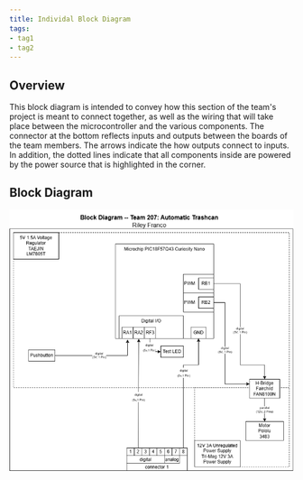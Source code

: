 ```yaml
---
title: Individal Block Diagram
tags:
- tag1
- tag2
---
```


## Overview
This block diagram is intended to convey how this section of the team's project is meant to connect together, as well as the wiring that will take place between the microcontroller and the various components. The connector at the bottom reflects inputs and outputs between the boards of the team members. The arrows indicate the how outputs connect to inputs. In addition, the dotted lines indicate that all components inside are powered by the power source that is highlighted in the corner.


## Block Diagram 
![Riley Franco Block Diagram](https://github.com/riatron8/riatron8.github.io/raw/main/docs/01-Block-Diagram/Complete_Riley_Franco_Block_Diagram.png)
